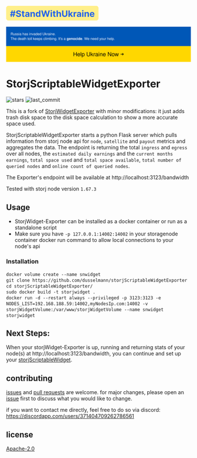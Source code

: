 [![Stand With Ukraine](https://raw.githubusercontent.com/vshymanskyy/StandWithUkraine/main/badges/StandWithUkraine.svg)](https://stand-with-ukraine.pp.ua)

[![Stand With Ukraine](https://raw.githubusercontent.com/vshymanskyy/StandWithUkraine/main/banner2-direct.svg)](https://stand-with-ukraine.pp.ua)

# StorjScriptableWidgetExporter

![stars](https://img.shields.io/github/stars/dusselmann/storjScriptableWidgetExporter) ![last_commit](https://img.shields.io/github/last-commit/dusselmann/storjScriptableWidgetExporter)

<img src="https://github.com/dusselmann/storjScriptableWidget/blob/main/screenshot.jpeg?raw=true" alt="" width=340 align="right"/> 

This is a fork of [StorjWidgetExporter](https://github.com/striker43/storjWidget-Exporter) with minor modifications: it just adds trash disk space to the disk space calculation to show a more accurate space used.

StorjScriptableWidgetExporter starts a python Flask server which pulls information from storj node api for `node`, `satellite` and `payout` metrics and aggregates the data. The endpoint is returning the total `ingress` and `egress` over all nodes, the `estimated daily earnings` and the `current months earnings`, `total space used` and `total space available`, `total number of queried nodes` and `online count of queried nodes`.

The Exporter's endpoint will be available at http://localhost:3123/bandwidth

Tested with storj node version `1.67.3`

## Usage

* StorjWidget-Exporter can be installed as a docker container or run as a standalone script
* Make sure you have `-p 127.0.0.1:14002:14002` in your storagenode container docker run command to allow local connections to your node's api

### Installation

    docker volume create --name snwidget
    git clone https://github.com/dusselmann/storjScriptableWidgetExporter
    cd storjScriptableWidgetExporter/
    sudo docker build -t storjwidget .
    docker run -d --restart always --privileged -p 3123:3123 -e NODES_LIST=192.168.188.59:14002,myNodesIp.com:14002 -v storjWidgetVolume:/var/www/storjWidgetVolume --name snwidget storjwidget

## Next Steps:
When your storjWidget-Exporter is up, running and returning stats of your node(s) at http://localhost:3123/bandwidth, you can continue and set up your [storjScriptableWidget](https://github.com/dusselmann/storjScriptableWidget).

## contributing

[issues](https://github.com/dusselmann/storjScriptableWidgetExporter/issues) and [pull requests](https://github.com/dusselmann/storjScriptableWidgetExporter/pulls) are welcome. for major changes, please open an [issue](https://github.com/dusselmann/storjScriptableWidgetExporter/issues) first to discuss what you would like to change.

if you want to contact me directly, feel free to do so via discord: https://discordapp.com/users/371404709262786561

## license

[Apache-2.0](https://github.com/dusselmann/storjScriptableWidget/blob/main/LICENSE)
